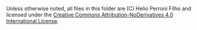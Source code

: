 Unless otherwise noted, all files in this folder are (C) Helio Perroni Filho and licensed under the [Creative Commons Attribution-NoDerivatives 4.0 International License](http://creativecommons.org/licenses/by-nd/4.0/deed.en_US).
